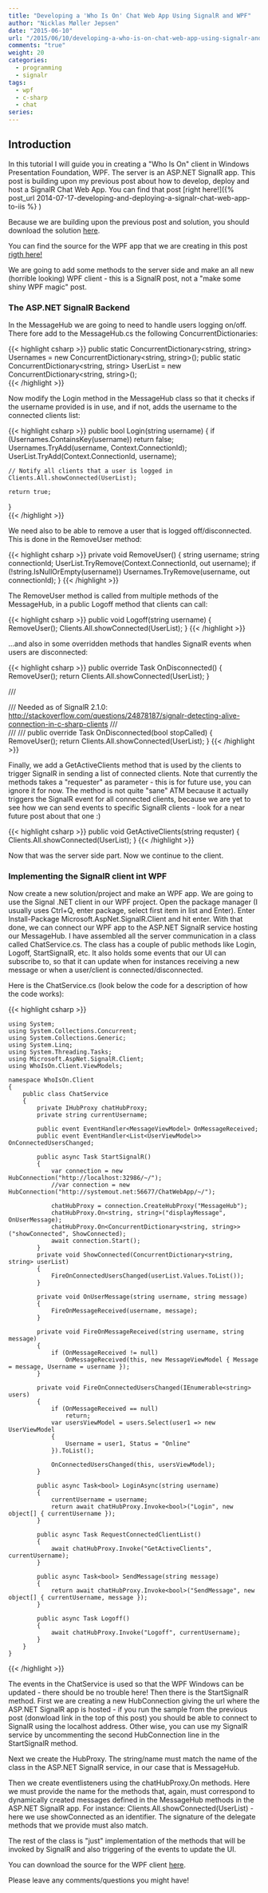 ```yaml
---
title: "Developing a 'Who Is On' Chat Web App Using SignalR and WPF"
author: "Nicklas Møller Jepsen"
date: "2015-06-10"
url: "/2015/06/10/developing-a-who-is-on-chat-web-app-using-signalr-and-wpf/"
comments: "true"
weight: 20
categories:
  - programming
  - signalr
tags:
  - wpf
  - c-sharp
  - chat
series:
---
```


## Introduction
In this tutorial I will guide you in creating a "Who Is On" client in Windows Presentation Foundation, WPF. The server is an ASP.NET SignalR app. This post is building upon my previous post about how to develop, deploy and host a SignalR Chat Web App. You can find that post [right here!]({% post_url 2014-07-17-developing-and-deploying-a-signalr-chat-web-app-to-iis %} )<!--more-->

Because we are building upon the previous post and solution, you should download the solution [here](https://drive.google.com/file/d/0B_b7_Dquxu0KWjlCWVJyVUlZbGM/view?usp=sharing).

You can find the source for the WPF app that we are creating in this post [rigth here!](https://drive.google.com/file/d/0B_b7_Dquxu0KR1J0LXRyLXhjalU/view?usp=sharing)

We are going to add some methods to the server side and make an all new (horrible looking) WPF client - this is a SignalR post, not a "make some shiny WPF magic" post.

### The ASP.NET SignalR Backend
In the MessageHub we are going to need to handle users logging on/off. There fore add to the MessageHub.cs the following ConcurrentDictionaries:

{{< highlight  csharp >}}
public static ConcurrentDictionary<string, string> Usernames = new ConcurrentDictionary<string, string>();
public static ConcurrentDictionary<string, string> UserList = new ConcurrentDictionary<string, string>();  
{{< /highlight >}}

Now modify the Login method in the MessageHub class so that it checks if the username provided is in use, and if not, adds the username to the connected clients list:

{{< highlight  csharp >}}
public bool Login(string username)
{
    if (Usernames.ContainsKey(username))
        return false;
    Usernames.TryAdd(username, Context.ConnectionId);
    UserList.TryAdd(Context.ConnectionId, username);

    // Notify all clients that a user is logged in
    Clients.All.showConnected(UserList);

    return true;
}        
{{< /highlight >}}

We need also to be able to remove a user that is logged off/disconnected. This is done in the RemoveUser method:

{{< highlight  csharp >}}
private void RemoveUser()
{
    string username;
    string connectionId;
    UserList.TryRemove(Context.ConnectionId, out username);
    if (!string.IsNullOrEmpty(username))
    	Usernames.TryRemove(username, out connectionId);
}
{{< /highlight >}}

The RemoveUser method is called from multiple methods of the MessageHub, in a public Logoff method that clients can call:

{{< highlight  csharp >}}
public void Logoff(string username)
{
    RemoveUser();
    Clients.All.showConnected(UserList);
}
{{< /highlight >}}

...and also in some overridden methods that handles SignalR events when users are disconnected:

{{< highlight  csharp >}}
public override Task OnDisconnected()
{
    RemoveUser();
    return Clients.All.showConnected(UserList);
}

/// <summary>
/// Needed as of SignalR 2.1.0: http://stackoverflow.com/questions/24878187/signalr-detecting-alive-connection-in-c-sharp-clients
/// </summary>
/// <param name="stopCalled"></param>
/// <returns></returns>
public override Task OnDisconnected(bool stopCalled)
{
    RemoveUser();
    return Clients.All.showConnected(UserList);
}
{{< /highlight >}}

Finally, we add a GetActiveClients method that is used by the clients to trigger SignalR in sending a list of connected clients. Note that currently the methods takes a "requester" as parameter - this is for future use, you can ignore it for now. The method is not quite "sane" ATM because it actually triggers the SignalR event for all connected clients, because we are yet to see how we can send events to specific SignalR clients - look for a near future post about that one :)

{{< highlight  csharp >}}
public void GetActiveClients(string requster)
{
    Clients.All.showConnected(UserList);
}
{{< /highlight >}}

Now that was the server side part. Now we continue to the client.

<script async src="//pagead2.googlesyndication.com/pagead/js/adsbygoogle.js"></script>
<!-- ResponsiveHeader -->
<ins class="adsbygoogle"
     style="display:block"
     data-ad-client="ca-pub-5807169669170468"
     data-ad-slot="5652122954"
     data-ad-format="auto"></ins>
<script>
(adsbygoogle = window.adsbygoogle || []).push({});
</script>

### Implementing the SignalR client int WPF
Now create a new solution/project and make an WPF app.
We are going to use the Signal .NET client in our WPF project. Open the package manager (I usually uses Ctrl+Q, enter package, select first item in list and Enter). Enter Install-Package Microsoft.AspNet.SignalR.Client and hit enter. 
With that done, we can connect our WPF app to the ASP.NET SignalR service hosting our MessageHub. I have assembled all the server communication in a class called ChatService.cs. The class has a couple of public methods like Login, Logoff, StartSignalR, etc. It also holds some events that our UI can subscribe to, so that it can update when for instances receiving a new message or when a user/client is connected/disconnected.

Here is the ChatService.cs (look below the code for a description of how the code works):

{{< highlight  csharp >}}

    using System;
    using System.Collections.Concurrent;
    using System.Collections.Generic;
    using System.Linq;
    using System.Threading.Tasks;
    using Microsoft.AspNet.SignalR.Client;
    using WhoIsOn.Client.ViewModels;
    
    namespace WhoIsOn.Client
    {
        public class ChatService
        {
            private IHubProxy chatHubProxy;
            private string currentUsername;
    
            public event EventHandler<MessageViewModel> OnMessageReceived;
            public event EventHandler<List<UserViewModel>> OnConnectedUsersChanged;
    
            public async Task StartSignalR()
            {
                var connection = new HubConnection("http://localhost:32986/~/");
                //var connection = new HubConnection("http://systemout.net:56677/ChatWebApp/~/");
    
                chatHubProxy = connection.CreateHubProxy("MessageHub");
                chatHubProxy.On<string, string>("displayMessage", OnUserMessage);
                chatHubProxy.On<ConcurrentDictionary<string, string>>("showConnected", ShowConnected);
                await connection.Start();
            }
            private void ShowConnected(ConcurrentDictionary<string, string> userList)
            {
                FireOnConnectedUsersChanged(userList.Values.ToList());
            }
    
            private void OnUserMessage(string username, string message)
            {
                FireOnMessageReceived(username, message);
            }
    
            private void FireOnMessageReceived(string username, string message)
            {
                if (OnMessageReceived != null)
                    OnMessageReceived(this, new MessageViewModel { Message = message, Username = username });
            }
    
            private void FireOnConnectedUsersChanged(IEnumerable<string> users)
            {
                if (OnMessageReceived == null)
                    return;
                var usersViewModel = users.Select(user1 => new UserViewModel
                {
                    Username = user1, Status = "Online"
                }).ToList();
    
                OnConnectedUsersChanged(this, usersViewModel);
            }
    
            public async Task<bool> LoginAsync(string username)
            {
                currentUsername = username;
                return await chatHubProxy.Invoke<bool>("Login", new object[] { currentUsername });
            }
    
            public async Task RequestConnectedClientList()
            {
                await chatHubProxy.Invoke("GetActiveClients", currentUsername);
            }
    
            public async Task<bool> SendMessage(string message)
            {
                return await chatHubProxy.Invoke<bool>("SendMessage", new object[] { currentUsername, message });
            }
    
            public async Task Logoff()
            {
                await chatHubProxy.Invoke("Logoff", currentUsername);
            }
        }
    }
{{< /highlight >}}

The events in the ChatService is used so that the WPF Windows can be updated - there should be no trouble here!
Then there is the StartSignalR method. First we are creating a new HubConnection giving the url where the ASP.NET SignalR app is hosted - if you run the sample from the previous post (donwload link in the top of this post) you should be able to connect to SignalR using the localhost address. Other wise, you can use my SignalR service by uncommenting the second HubConnection line in the StartSignalR method.

Next we create the HubProxy. The string/name must match the name of the class in the ASP.NET SignalR service, in our case that is MessageHub.

<script async src="//pagead2.googlesyndication.com/pagead/js/adsbygoogle.js"></script>
<!-- ResponsiveHeader -->
<ins class="adsbygoogle"
     style="display:block"
     data-ad-client="ca-pub-5807169669170468"
     data-ad-slot="5652122954"
     data-ad-format="auto"></ins>
<script>
(adsbygoogle = window.adsbygoogle || []).push({});
</script>

Then we create eventlisteners using the chatHubProxy.On methods. Here we must provide the name for the methods that, again, must correspond to dynamically created messages defined in the MessageHub methods in the ASP.NET SignalR app. For instance: Clients.All.showConnected(UserList) - here we use showConnected as an identifier. The signature of the delegate methods that we provide must also match. 

The rest of the class is "just" implementation of the methods that will be invoked by SignalR and also triggering of the events to update the UI.

You can download the source for the WPF client [here](http://1drv.ms/1IFqRKj).

Please leave any comments/questions you might have!


